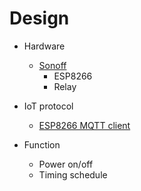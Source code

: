 
# Design

+ Hardware
  + [Sonoff](http://sonoff.itead.cc/en/)
    + ESP8266
    + Relay
  
+ IoT protocol
  + [ESP8266 MQTT client](http://www.hardcopyworld.com/ngine/aduino/index.php/archives/2804)

+ Function
  + Power on/off
  + Timing schedule
